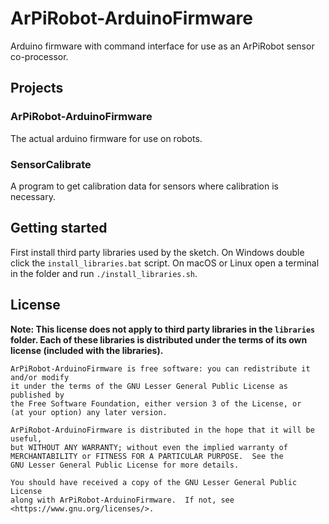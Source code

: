 # ArPiRobot-ArduinoFirmware
Arduino firmware with command interface for use as an ArPiRobot sensor co-processor.

## Projects

### ArPiRobot-ArduinoFirmware
The actual arduino firmware for use on robots.

### SensorCalibrate
A program to get calibration data for sensors where calibration is necessary.

## Getting started
First install third party libraries used by the sketch. On Windows double click the `install_libraries.bat` script. On macOS or Linux open a terminal in the folder and run `./install_libraries.sh`.


## License

**Note: This license does not apply to third party libraries in the `libraries` folder. Each of these libraries is distributed under the terms of its own license (included with the libraries).**

```
ArPiRobot-ArduinoFirmware is free software: you can redistribute it and/or modify
it under the terms of the GNU Lesser General Public License as published by
the Free Software Foundation, either version 3 of the License, or
(at your option) any later version.

ArPiRobot-ArduinoFirmware is distributed in the hope that it will be useful,
but WITHOUT ANY WARRANTY; without even the implied warranty of
MERCHANTABILITY or FITNESS FOR A PARTICULAR PURPOSE.  See the
GNU Lesser General Public License for more details.

You should have received a copy of the GNU Lesser General Public License
along with ArPiRobot-ArduinoFirmware.  If not, see <https://www.gnu.org/licenses/>.
```